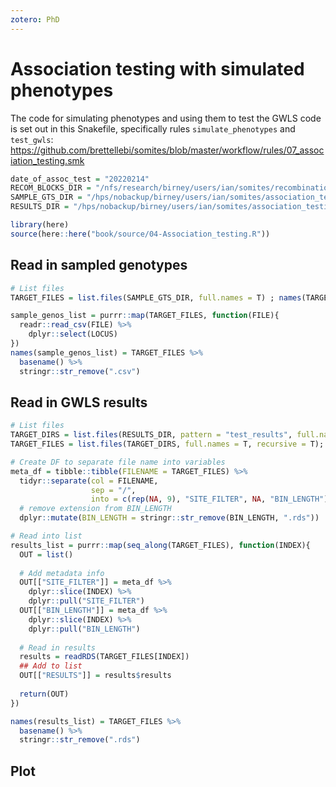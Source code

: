 ```yaml
---
zotero: PhD
---
```


# Association testing with simulated phenotypes

The code for simulating phenotypes and using them to test the GWLS code is set out in this Snakefile, specifically rules `simulate_phenotypes` and `test_gwls`: https://github.com/brettellebi/somites/blob/master/workflow/rules/07_association_testing.smk


```r
date_of_assoc_test = "20220214"
RECOM_BLOCKS_DIR = "/nfs/research/birney/users/ian/somites/recombination_blocks/F2/all_sites"
SAMPLE_GTS_DIR = "/hps/nobackup/birney/users/ian/somites/association_testing/20220214/all_sites/sample_genos"
RESULTS_DIR = "/hps/nobackup/birney/users/ian/somites/association_testing/20220214"
```



```r
library(here)
source(here::here("book/source/04-Association_testing.R"))
```

## Read in sampled genotypes


```r
# List files
TARGET_FILES = list.files(SAMPLE_GTS_DIR, full.names = T) ; names(TARGET_FILES) = TARGET_FILES

sample_genos_list = purrr::map(TARGET_FILES, function(FILE){
  readr::read_csv(FILE) %>% 
    dplyr::select(LOCUS)
})
names(sample_genos_list) = TARGET_FILES %>% 
  basename() %>% 
  stringr::str_remove(".csv")
```


## Read in GWLS results


```r
# List files
TARGET_DIRS = list.files(RESULTS_DIR, pattern = "test_results", full.names = T, recursive = T, include.dirs = T)
TARGET_FILES = list.files(TARGET_DIRS, full.names = T, recursive = T); names(TARGET_FILES) = TARGET_FILES

# Create DF to separate file name into variables
meta_df = tibble::tibble(FILENAME = TARGET_FILES) %>% 
  tidyr::separate(col = FILENAME,
                  sep = "/",
                  into = c(rep(NA, 9), "SITE_FILTER", NA, "BIN_LENGTH")) %>% 
  # remove extension from BIN_LENGTH
  dplyr::mutate(BIN_LENGTH = stringr::str_remove(BIN_LENGTH, ".rds"))

# Read into list
results_list = purrr::map(seq_along(TARGET_FILES), function(INDEX){
  OUT = list()
  
  # Add metadata info
  OUT[["SITE_FILTER"]] = meta_df %>% 
    dplyr::slice(INDEX) %>% 
    dplyr::pull("SITE_FILTER")
  OUT[["BIN_LENGTH"]] = meta_df %>% 
    dplyr::slice(INDEX) %>% 
    dplyr::pull("BIN_LENGTH")
  
  # Read in results
  results = readRDS(TARGET_FILES[INDEX])
  ## Add to list
  OUT[["RESULTS"]] = results$results
  
  return(OUT)
})

names(results_list) = TARGET_FILES %>% 
  basename() %>% 
  stringr::str_remove(".rds")
```

## Plot



